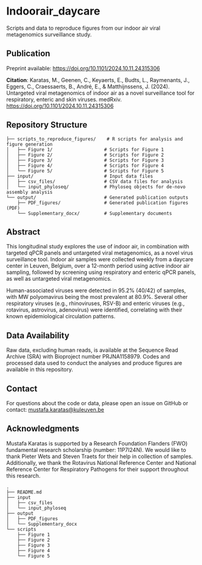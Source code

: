 # Indoorair_daycare

Scripts and data to reproduce figures from our indoor air viral metagenomics surveillance study.

## Publication

Preprint available: https://doi.org/10.1101/2024.10.11.24315306

**Citation**: Karatas, M., Geenen, C., Keyaerts, E., Budts, L., Raymenants, J., Eggers, C., Craessaerts, B., André, E., & Matthijnssens, J. (2024). Untargeted viral metagenomics of indoor air as a novel surveillance tool for respiratory, enteric and skin viruses. medRxiv. https://doi.org/10.1101/2024.10.11.24315306

## Repository Structure

```
├── scripts_to_reproduce_figures/    # R scripts for analysis and figure generation
│   ├── Figure 1/                   # Scripts for Figure 1 
│   ├── Figure 2/                   # Scripts for Figure 2 
│   ├── Figure 3/                   # Scripts for Figure 3 
│   ├── Figure 4/                   # Scripts for Figure 4 
│   └── Figure 5/                   # Scripts for Figure 5 
├── input/                          # Input data files
│   ├── csv_files/                  # CSV data files for analysis
│   └── input_phyloseq/             # Phyloseq objects for de-novo assembly analysis
└── output/                         # Generated publication outputs
    ├── PDF_figures/                # Generated publication figures (PDF)
    └── Supplementary_docx/         # Supplementary documents

```

## Abstract

This longitudinal study explores the use of indoor air, in combination with targeted qPCR panels and untargeted viral metagenomics, as a novel virus surveillance tool. Indoor air samples were collected weekly from a daycare center in Leuven, Belgium, over a 12-month period using active indoor air sampling, followed by screening using respiratory and enteric qPCR panels, as well as untargeted viral metagenomics.

Human-associated viruses were detected in 95.2% (40/42) of samples, with MW polyomavirus being the most prevalent at 80.9%. Several other respiratory viruses (e.g., rhinoviruses, RSV-B) and enteric viruses (e.g., rotavirus, astrovirus, adenovirus) were identified, correlating with their known epidemiological circulation patterns.


## Data Availability

Raw data, excluding human reads, is available at the Sequence Read Archive (SRA) with Bioproject number PRJNA1158979. Codes and processed data used to conduct the analyses and produce figures are available in this repository.

## Contact

For questions about the code or data, please open an issue on GitHub or contact: mustafa.karatas@kuleuven.be

## Acknowledgments
Mustafa Karatas is supported by a Research Foundation Flanders (FWO) fundamental research scholarship (number: 11P7I24N). We would like to thank Pieter Wets and Steven Traets for their help in collection of samples. Additionally, we thank the Rotavirus National Reference Center and National Reference Center for Respiratory Pathogens for their support throughout this research.
```
.
├── README.md
├── input
│   ├── csv_files
│   └── input_phyloseq
├── output
│   ├── PDF_figures
│   └── Supplementary_docx
└── scripts
    ├── Figure 1
    ├── Figure 2
    ├── Figure 3
    ├── Figure 4
    └── Figure 5

```

